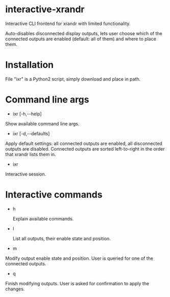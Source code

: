 # interactive-xrandr
Interactive CLI frontend for xrandr with limited functionality.

Auto-disables disconnected display outputs, lets user choose which of the connected outputs are enabled (default: all of them) and where to place them.

# Installation
File "ixr" is a Python2 script, simply download and place in path.

# Command line args
- ixr [-h,--help]

Show available command line args.

- ixr [-d,--defaults]

Apply default settings: all connected outputs are enabled, all disconnected outputs are disabled. Connected outputs are sorted 
left-to-right in the order that xrandr lists them in.

- ixr

Interactive session.
  
# Interactive commands
- h

  Explain available commands.
  
- l

  List all outputs, their enable state and position.

- m

Modify output enable state and position. User is queried for one of the connected outputs.

- q

Finish modifying outputs. User is asked for confirmation to apply the changes.
